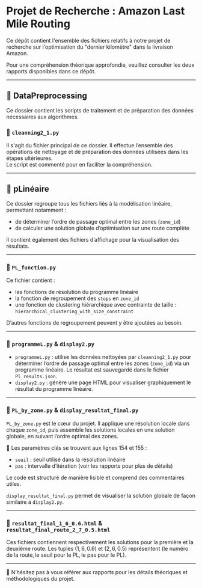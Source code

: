 # Projet de Recherche : Amazon Last Mile Routing

Ce dépôt contient l'ensemble des fichiers relatifs à notre projet de recherche sur l'optimisation du "dernier kilomètre" dans la livraison Amazon.

Pour une compréhension théorique approfondie, veuillez consulter les deux rapports disponibles dans ce dépôt.

---

## 📂 DataPreprocessing

Ce dossier contient les scripts de traitement et de préparation des données nécessaires aux algorithmes.

### 🔹 `cleanning2_1.py`

Il s'agit du fichier principal de ce dossier. Il effectue l’ensemble des opérations de nettoyage et de préparation des données utilisées dans les étapes ultérieures.  
Le script est commenté pour en faciliter la compréhension.

---

## 📂 pLinéaire

Ce dossier regroupe tous les fichiers liés à la modélisation linéaire, permettant notamment :

- de déterminer l’ordre de passage optimal entre les zones (`zone_id`)
- de calculer une solution globale d’optimisation sur une route complète

Il contient également des fichiers d’affichage pour la visualisation des résultats.

---

### 🔹 `PL_function.py`

Ce fichier contient :

- les fonctions de résolution du programme linéaire
- la fonction de regroupement des `stops` en `zone_id`
- une fonction de clustering hiérarchique avec contrainte de taille : `hierarchical_clustering_with_size_constraint`

D’autres fonctions de regroupement peuvent y être ajoutées au besoin.

---

### 🔹 `programmeL.py` & `display2.py`

- `programmeL.py` : utilise les données nettoyées par `cleanning2_1.py` pour déterminer l’ordre de passage optimal entre les zones (`zone_id`) via un programme linéaire. Le résultat est sauvegardé dans le fichier `Pl_results.json`.
- `display2.py` : génère une page HTML pour visualiser graphiquement le résultat du programme linéaire.

---

### 🔹 `PL_by_zone.py` & `display_resultat_final.py`

`PL_by_zone.py` est le cœur du projet. Il applique une résolution locale dans chaque `zone_id`, puis assemble les solutions locales en une solution globale, en suivant l’ordre optimal des zones.

🔧 Les paramètres clés se trouvent aux lignes 154 et 155 :

- `seuil` : seuil utilisé dans la résolution linéaire
- `pas` : intervalle d’itération (voir les rapports pour plus de détails)

Le code est structuré de manière lisible et comprend des commentaires utiles.

`display_resultat_final.py` permet de visualiser la solution globale de façon similaire à `display2.py`.

---

### 📄 `resultat_final_1_6_0.6.html` & `resultat_final_route_2_7_0.5.html`

Ces fichiers contiennent respectivement les solutions pour la première et la deuxième route. Les tuples $(1,6,0.6)$ et $(2,6,0.5)$ représentent 
$(\text{le numéro de la route}, \text{le seuil pour le PL}, \text{le pas pour le PL})$.


---

📝 N’hésitez pas à vous référer aux rapports pour les détails théoriques et méthodologiques du projet.
